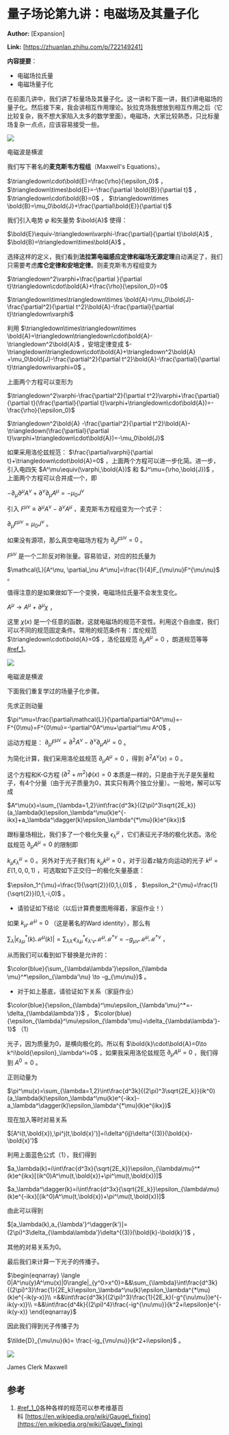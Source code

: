 # 量子场论第九讲：电磁场及其量子化

 **Author:** [Expansion]

 **Link:** [https://zhuanlan.zhihu.com/p/722149241]



**内容提要**：

* 电磁场拉氏量
* 电磁场量子化

在前面几讲中，我们讲了标量场及其量子化。这一讲和下面一讲，我们讲电磁场的量子化。然后接下来，我会讲相互作用理论。狄拉克场我想放到相互作用之后（它比较复杂，我不想大家陷入太多的数学里面）。电磁场，大家比较熟悉，只比标量场复杂一点点，应该容易接受一些。

![]((20240926)量子场论第九讲电磁场及其量子化_Expansion/v2-cc653d155d81e252b7ace3e1d7c397f1_1440w.jpg)  

电磁波是横波

  
  

我们写下著名的**麦克斯韦方程组**（Maxwell's Equations）。

$\triangledown\cdot\bold{E}=\frac{\rho}{\epsilon_0}$ ， $\triangledown\times\bold{E}=-\frac{\partial \bold{B}}{\partial t}$ ， $\triangledown\cdot\bold{B}=0$ ， $\triangledown\times \bold{B}=\mu_0\bold{J}+\frac{\partial\bold{E}}{\partial t}$

我们引入电势 $\varphi$ 和矢量势 $\bold{A}$ 使得：

$\bold{E}\equiv-\triangledown\varphi-\frac{\partial}{\partial t}\bold{A}$ , $\bold{B}=\triangledown\times\bold{A}$ 。

选择这样的定义，我们看到**法拉第电磁感应定律和磁场无源定理**自动满足了，我们只需要考虑**库仑定律和安培定律**。则麦克斯韦方程组变为

$\triangledown^2\varphi+\frac{\partial }{\partial t}\triangledown\cdot\bold{A}+\frac{\rho}{\epsilon_0}=0$

$\triangledown\times\triangledown\times \bold{A}=\mu_0\bold{J}-\frac{\partial^2}{\partial t^2}\bold{A}-\frac{\partial}{\partial t}\triangledown\varphi$

利用 $\triangledown\times\triangledown\times \bold{A}=\triangledown\triangledown\cdot\bold{A}-\triangledown^2\bold{A}$ ，安培定律变成 $-\triangledown\triangledown\cdot\bold{A}+\triangledown^2\bold{A} +\mu_0\bold{J}-\frac{\partial^2}{\partial t^2}\bold{A}-\frac{\partial}{\partial t}\triangledown\varphi=0$ 。

上面两个方程可以变形为

$\triangledown^2\varphi-\frac{\partial^2}{\partial t^2}\varphi+\frac{\partial}{\partial t}(\frac{\partial}{\partial t}\varphi+\triangledown\cdot\bold{A})=-\frac{\rho}{\epsilon_0}$

$\triangledown^2\bold{A} -\frac{\partial^2}{\partial t^2}\bold{A}-\triangledown(\frac{\partial}{\partial t}\varphi+\triangledown\cdot\bold{A})=-\mu_0\bold{J}$

如果采用洛伦兹规范： $\frac{\partial\varphi}{\partial t}+\triangledown\cdot\bold{A}=0$ ，上面两个方程可以进一步化简。进一步，引入电四矢 $A^\mu\equiv(\varphi,\bold{A})$ 和 $J^\mu=(\rho,\bold{J})$ ，上面两个方程可以合并成一个，即

$-\partial_\mu\partial^\mu A^\nu+\partial^\nu\partial_\mu A^\mu = -\mu_0 J^\nu$

引入 $F^{\mu\nu}\equiv\partial^\mu A^\nu-\partial^\nu A^\mu$ ，麦克斯韦方程组变为一个式子：

$\partial_\mu F^{\mu\nu}=\mu_0 J^\nu$ 。

如果没有源项，那么真空电磁场方程为 $\partial_\mu F^{\mu\nu}=0$ 。

$F^{\mu\nu}$ 是一个二阶反对称张量。容易验证，对应的拉氏量为

$\mathcal{L}[A^\mu, \partial_\nu A^\mu]=\frac{1}{4}F_{\mu\nu}F^{\mu\nu}$ 。

值得注意的是如果做如下一个变换，电磁场拉氏量不会发生变化。

$A^\mu\to A^\mu + \partial^\mu\chi$ ，

这里 $\chi(x)$ 是一个任意的函数，这就电磁场的规范不变性。利用这个自由度，我们可以不同的规范固定条件。常用的规范条件有：库伦规范 $\triangledown\cdot\bold{A}=0$ ，洛伦兹规范 $\partial_\mu A^\mu=0$ ，朗道规范等等[#ref\_1](#ref\_1)。

![]((20240926)量子场论第九讲电磁场及其量子化_Expansion/v2-55de14b0e126a0475bc6b24a54c2236f_1440w.gif)  

电磁波是横波

  
  

下面我们重复学过的场量子化步骤。

先求正则动量

$\pi^\mu=\frac{\partial\mathcal{L}}{\partial\partial^0A^\mu}=-F^{0\mu}=F^{0\mu}=-\partial^0A^\mu+\partial^\mu A^0$ ，

运动方程是： $\partial_\mu F^{\mu\nu}=\partial^2 A^\nu-\partial^\nu\partial_\mu A^\mu=0$ 。

为简化计算，我们采用洛伦兹规范 $\partial_\mu A^\mu=0$ ，得到 $\partial^2A^\nu(x)=0$ 。

这个方程和K-G方程 $(\partial^2+m^2)\phi(x)=0$ 本质是一样的，只是由于光子是矢量粒子，有4个分量（由于光子质量为0，其实只有两个独立分量）。一般地，解可以写成

$A^\mu(x)=\sum_{\lambda=1,2}\int\frac{d^3k}{(2\pi)^3\sqrt{2E_k}}(a_\lambda(k)\epsilon_\lambda^\mu(k)e^{-ikx}+a_\lambda^\dagger(k)\epsilon_\lambda^{*\mu}(k)e^{ikx})$

跟标量场相比，我们多了一个极化矢量 $\epsilon_\lambda^\mu$ ，它们表征光子场的极化状态。洛伦兹规范 $\partial_\mu A^\mu =0$ 的限制即

$k_\mu\epsilon_\lambda^\mu = 0$ 。另外对于光子我们有 $k_\mu k^\mu = 0$ 。对于沿着z轴方向运动的光子 $k^\mu=E(1,0,0,1)$ ，可选取如下正交归一的极化矢量基底：

$\epsilon_1^{\mu}=\frac{1}{\sqrt{2}}(0,1,i,0)$ ， $\epsilon_2^{\mu}=\frac{1}{\sqrt{2}}(0,1,-i,0)$ 。

* 请验证如下结论（以后计算费曼图用得着，家庭作业！）

如果 $k_\mu \mathcal{M}^\mu=0$ （这是著名的Ward identity），那么有

$\sum_{\lambda}|\epsilon_{\lambda\mu}^*(k)\mathcal{M}^\mu(k)|=\sum_{\lambda\lambda'}\epsilon_{\lambda \mu}^*\epsilon_{\lambda'\nu}\mathcal{M}^\mu\mathcal{M}^{*\nu}=-g_{\mu\nu}\mathcal{M}^\mu\mathcal{M}^{*\nu}$ ，

从而我们可以看到如下替换是允许的：

$\color{blue}{\sum_{\lambda\lambda'}\epsilon_{\lambda \mu}^*\epsilon_{\lambda'\nu} \to -g_{\mu\nu}}$ 。

* 对于如上基底，请验证如下关系（家庭作业）

$\color{blue}{\epsilon_{\lambda}^\mu\epsilon_{\lambda'\mu}^*=-\delta_{\lambda\lambda'}}$ ， $\color{blue}{\epsilon_{\lambda}^\mu\epsilon_{\lambda'\mu}=\delta_{\lambda\lambda'}-1}$ （1）

光子，因为质量为0，是横向极化的。所以有 $\bold{k}\cdot\bold{A}=0\to k^i\bold{\epsilon}_\lambda^i=0$ ，如果我采用洛伦兹规范 $\partial_\mu A^\mu=0$ ，我们得到 $A^0=0$ 。

正则动量为

$\pi^\mu(x)=\sum_{\lambda=1,2}\int\frac{d^3k}{(2\pi)^3\sqrt{2E_k}}(ik^0)(a_\lambda(k)\epsilon_\lambda^\mu(k)e^{-ikx}-a_\lambda^\dagger(k)\epsilon_\lambda^{*\mu}(k)e^{ikx})$

现在加入等时对易关系

$[A^i(t,\bold{x}),\pi^j(t,\bold{x}')]=i\delta^{ij}\delta^{(3)}(\bold{x}-\bold{x}')$

利用上面蓝色公式（1），我们得到

$a_\lambda(k)=i\int\frac{d^3x}{\sqrt{2E_k}}\epsilon_{\lambda\mu}^*(k)e^{ikx}[(ik^0)A^\mu(t,\bold{x})+\pi^\mu(t,\bold{x})]$

$a_\lambda^\dagger(k)=i\int\frac{d^3x}{\sqrt{2E_k}}\epsilon_{\lambda\mu}(k)e^{-ikx}[(ik^0)A^\mu(t,\bold{x})+\pi^\mu(t,\bold{x})]$

由此可以得到

$[a_\lambda(k),a_{\lambda'}^\dagger(k')]=(2\pi)^3\delta_{\lambda\lambda'}\delta^{(3)}(\bold{k}-\bold{k}')$ ，

其他的对易关系为0。

最后我们来计算一下光子的传播子。

$\begin{eqnarray} \langle 0|A^\nu(y)A^\mu(x)|0\rangle|_{y^0>x^0}=&&\sum_{\lambda}\int\frac{d^3k}{(2\pi)^3}\frac{1}{2E_k}\epsilon_\lambda^\nu(k)\epsilon_\lambda^{*\mu}(k)e^{-ik(y-x)}\\ =&&\int\frac{d^3k}{(2\pi)^3}\frac{1}{2E_k}(-g^{\nu\mu})e^{-ik(y-x)}\\ =&&\int\frac{d^4k}{(2\pi)^4}\frac{-ig^{\nu\mu}}{k^2+i\epsilon}e^{-ik(y-x)} \end{eqnarray}$

因此我们得到光子传播子为

$\tilde{D}_{\mu\nu}(k)= \frac{-ig_{\mu\nu}}{k^2+i\epsilon}$ 。

  


![]((20240926)量子场论第九讲电磁场及其量子化_Expansion/v2-4ddf0e6a8071645af1e4a1eac68d5ef6_1440w.jpg)  

James Clerk Maxwell

  
  
## 参考  

1. [#ref\_1\_0](#ref\_1\_0)各种各样的规范可以参考维基百科 [https://en.wikipedia.org/wiki/Gauge\_fixing](https://en.wikipedia.org/wiki/Gauge\_fixing)
